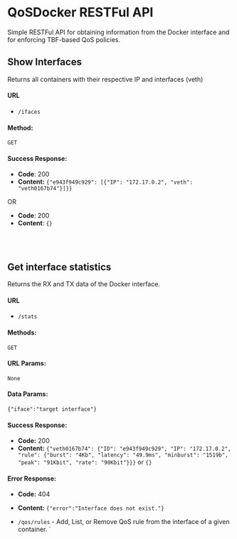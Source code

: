 # QoSDocker RESTFul API
Simple RESTFul API for obtaining information from the Docker interface and for enforcing TBF-based QoS policies.


## Show Interfaces
Returns all containers with their respective IP and interfaces (veth)

#### URL
- `/ifaces`

#### Method:
`GET`
#### Success Response:
- <b>Code</b>: 200
- <b>Content:</b> `{"e943f949c929": [{"IP": "172.17.0.2", "veth": "veth0167b74"}]}}` 

OR

- <b>Code</b>: 200
- <b>Content</b>: `{}`

<br><br>
## Get interface statistics
Returns the RX and TX data of the Docker interface.

#### URL
- `/stats`

#### Methods:
`GET`

#### URL Params:
`None`

#### Data Params:
`{"iface":"target interface"}`

#### Success Response:
- <b>Code:</b> 200
- <b>Content:</b> `{"veth0167b74": {"ID": "e943f949c929", "IP": "172.17.0.2", "rule": {"burst": "4Kb", "latency": "49.9ms", "minburst": "1519b", "peak": "91Kbit", "rate": "90Kbit"}}}` or `{}`

#### Error Response:
- <b>Code:</b> 404
+ <b>Content:</b> `{"error":"Interface does not exist."}`

- `/qos/rules` - Add, List, or Remove QoS rule from the interface of a given container.
`
